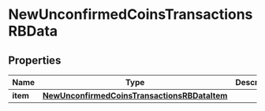 

# NewUnconfirmedCoinsTransactionsRBData


## Properties

Name | Type | Description | Notes
------------ | ------------- | ------------- | -------------
**item** | [**NewUnconfirmedCoinsTransactionsRBDataItem**](NewUnconfirmedCoinsTransactionsRBDataItem.md) |  | 



